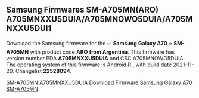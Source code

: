 <h2>Samsung Firmwares SM-A705MN(ARO) A705MNXXU5DUIA/A705MNOWO5DUIA/A705MNXXU5DUI1</h2>
Download the Samsung firmware for the ✅ <strong>Samsung Galaxy A70 </strong> ⭐ <strong>SM-A705MN</strong> with product code <strong>ARO</strong> <strong> from Argentina</strong>. This firmware has version number PDA <strong>A705MNXXU5DUIA</strong> and CSC A705MNOWO5DUIA. The operating system of this firmware is Android R , with build date 2021-11-20. Changelist <strong>22528094</strong>.


[SM-A705MN](https://samfirm.shop/samsung/model/SM-A705MN)
[A705MNXXU5DUIA](https://samfirm.shop/samsung/pda/A705MNXXU5DUIA)
[Download Firmware Samsung Galaxy A70 SM-A705MN](https://samfirm.shop/samsung/firmware/475804)
